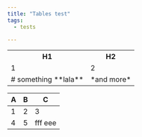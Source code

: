 ```yaml
---
title: "Tables test"
tags:
  - tests

---
```

<table>
<tr>
<th>H1</th>
<th>H2</th>
</tr>
<tr>
<td>1</td>
<td>2</td>
</tr>
<tr>
<td>
# something
**lala**
</td>
<td>*and more*</td>
</tr>
</table>  


| A    | B  | C            |
| ---- | -- | -------------|
| 1 | 2 | 3|
|4 |5|fff eee|

